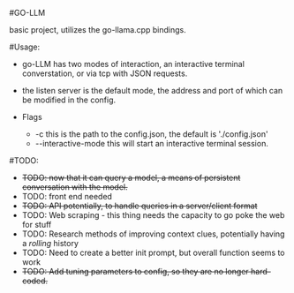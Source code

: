 #GO-LLM

basic project, utilizes the go-llama.cpp bindings.


#Usage:
- go-LLM has two modes of interaction, an interactive terminal converstation, or via tcp with JSON requests.
- the listen server is the default mode, the address and port of which can be modified in the config.

- Flags
    - -c this is the path to the config.json, the default is './config.json'
    - --interactive-mode this will start an interactive terminal session.


#TODO:
- ~~TODO: now that it can query a model, a means of persistent conversation with the model.~~
- TODO: front end needed
- ~~TODO: API potentially, to handle queries in a server/client format~~
- TODO: Web scraping - this thing needs the capacity to go poke the web for stuff
- TODO: Research methods of improving context clues, potentially having a _rolling_ history
- TODO: Need to create a better init prompt, but overall function seems to work
- ~~TODO: Add tuning parameters to config, so they are no longer hard-coded.~~
